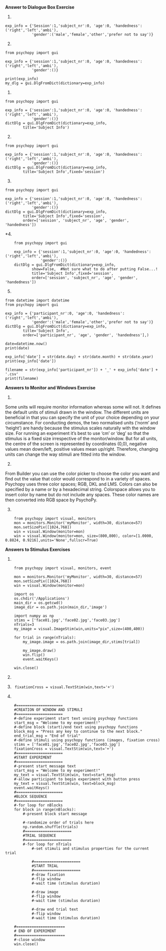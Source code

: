 **Answer to Dialogue Box Exercise**

1. 

    exp_info = {'Session':1,'subject_nr':0, 'age':0, 'handedness':('right','left','ambi'), 
                'gender':('male','female','other','prefer not to say')}

2. 

    from psychopy import gui

    exp_info = {'session':1,'subject_nr':0, 'age':0, 'handedness':('right','left','ambi'), 
                'gender':()}

    print(exp_info)
    my_dlg = gui.DlgFromDict(dictionary=exp_info)

1. 

    from psychopy import gui

    exp_info = {'session':1,'subject_nr':0, 'age':0, 'handedness':('right','left','ambi'), 
                'gender':()}
    dictDlg = gui.DlgFromDict(dictionary=exp_info,
            title='Subject Info')
                  
2. 

    from psychopy import gui

    exp_info = {'session':1,'subject_nr':0, 'age':0, 'handedness':('right','left','ambi'), 
                'gender':()}
    dictDlg = gui.DlgFromDict(dictionary=exp_info,
            title='Subject Info',fixed='session')
        
3. 

    from psychopy import gui

    exp_info = {'session':1,'subject_nr':0, 'age':0, 'handedness':('right','left','ambi'), 
                'gender':()}
    dictDlg = gui.DlgFromDict(dictionary=exp_info,
            title='Subject Info',fixed='session',
            order=['session', 'subject_nr', 'age', 'gender', 'handedness'])
            
*4. 

        from psychopy import gui

        exp_info = {'session':1,'subject_nr':0, 'age':0, 'handedness':('right','left','ambi'), 
                    'gender':()}
        dictDlg = gui.DlgFromDict(dictionary=exp_info,
                show=False,  #Not sure what to do after putting False...!
                title='Subject Info',fixed='session',
                order=['session', 'subject_nr', 'age', 'gender', 'handedness'])

5.

    from datetime import datetime
    from psychopy import gui

    exp_info = {'participant_nr':0, 'age':0, 'handedness':('right','left','ambi'), 
                'gender':('male','female','other','prefer not to say')}
    dictDlg = gui.DlgFromDict(dictionary=exp_info,
            title='Subject Info',
            order=['participant_nr', 'age', 'gender', 'handedness'],)

    date=datetime.now()
    print(date)

    exp_info['date'] = str(date.day) + str(date.month) + str(date.year)
    print(exp_info['date'])

    filename = str(exp_info['participant_nr']) + '_' + exp_info['date'] + '.csv'
    print(filename)     
    
**Answers to Monitor and Windows Exercise**

1. 

Some units will require monitor information whereas some will not. It defines the default units of stimuli drawn in the window. The different units are beneficial in that you can specify the unit of your choice depending on your circumstance. For conducting demos, the two normalised units (‘norm’ and ‘height’) are handy because the stimulus scales naturally with the window size. For running an experiment it’s best to use ‘cm’ or ‘deg’ so that the stimulus is a fixed size irrespective of the monitor/window. But for all units, the centre of the screen is represented by coordinates (0,0), negative values mean down/left, positive values mean up/right. Therefore, changing units can change the way stimuli are fitted into the window. 

2. 

From Builder you can use the color picker to choose the color you want and find out the value that color would correspond to in a variety of spaces. Psychopy uses three color spaces; RGB, DKL and LMS. Colors can also be specified by a name or by a hexadecimal string.
Colorspace allows you to insert color by name but do not include any spaces. These color names are then converted into RGB space by PsychoPy.

3. 
     
         
 
        from psychopy import visual, monitors
        mon = monitors.Monitor('myMonitor', width=30, distance=57)
        mon.setSizePix([1024,768])
        win = visual.Window(monitor=mon)
        win = visual.Window(monitor=mon, size=(800,800), color=[1.0000, 0.8824, 0.9216],units='None',fullscr=True)
    
**Answers to Stimulus Exercises**

1. 

        from psychopy import visual, monitors, event

        mon = monitors.Monitor('myMonitor', width=30, distance=57)
        mon.setSizePix([1024,768])
        win = visual.Window(monitor=mon) 

        import os
        os.chdir('/Applications')
        main_dir = os.getcwd() 
        image_dir = os.path.join(main_dir,'image')

        import numpy as np 
        stims = ['face01.jpg','face02.jpg','face03.jpg'] 
        nTrials=3 
        my_image = visual.ImageStim(win,units="pix",size=(400,400))

        for trial in range(nTrials): 
            my_image.image = os.path.join(image_dir,stims[trial])

            my_image.draw() 
            win.flip() 
            event.waitKeys() 

        win.close()

2. 
3.
        fixationCross = visual.TextStim(win,text='+')
4.

        #=====================
        #CREATION OF WINDOW AND STIMULI
        #=====================
        #-define experiment start text unsing psychopy functions
        start_msg = "Welcome to my experiment!"
        #-define block (start)/end text using psychopy functions
        block_msg = "Press any key to continue to the next block."
        end_trial_msg = "End of trial"
        #-define stimuli using psychopy functions (images, fixation cross)
        stims = ['face01.jpg','face02.jpg','face03.jpg']
        fixationCross = visual.TextStim(win,text='+')
        #=====================
        #START EXPERIMENT
        #=====================
        #-present start message text
        start_msg = "Welcome to my experiment!"
        my_text = visual.TextStim(win, text=start_msg)
        #-allow participant to begin experiment with button press
        my_text = visual.TextStim(win, text=block_msg)
        event.waitKeys()
        #=====================
        #BLOCK SEQUENCE
        #=====================
        #-for loop for nBlocks
        for block in range(nBlocks):
            #-present block start message
            
            #-randomize order of trials here
            np.random.shuffle(trials)
            #=====================
            #TRIAL SEQUENCE
            #=====================    
            #-for loop for nTrials
                #-set stimuli and stimulus properties for the current trial

                #=====================
                #START TRIAL
                #=====================  
                #-draw fixation
                #-flip window
                #-wait time (stimulus duration)

                #-draw image
                #-flip window
                #-wait time (stimulus duration)

                #-draw end trial text
                #-flip window
                #-wait time (stimulus duration)

        #======================
        # END OF EXPERIMENT
        #======================        
        #-close window
        win.close()
